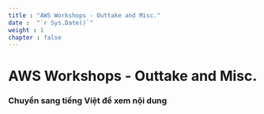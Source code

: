 ```yaml
---
title : "AWS Workshops - Outtake and Misc."
date :  "`r Sys.Date()`" 
weight : 1 
chapter : false
---
```

# AWS Workshops - Outtake and Misc.

### Chuyển sang tiếng Việt để xem nội dung